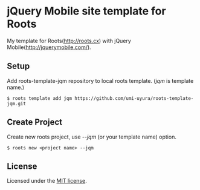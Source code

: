 jQuery Mobile site template for Roots
========================================
My template for Roots(http://roots.cx) with jQuery Mobile(http://jquerymobile.com/).

Setup
-----

Add roots-template-jqm repository to local roots template. (*jqm* is template name.)

```
$ roots template add jqm https://github.com/umi-uyura/roots-template-jqm.git
```

Create Project
--------------

Create new roots project, use *--jqm* (or your template name) option.

```
$ roots new <project name> --jqm
```

License
-------
Licensed under the [MIT license][MIT].  

[MIT]: http://www.opensource.org/licenses/mit-license.php
